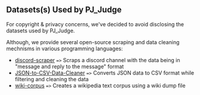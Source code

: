 ## Datasets(s) Used by PJ_Judge

For copyright & privacy concerns, we've decided to avoid disclosing the datasets used by PJ_Judge. 

Although, we provide several open-source scraping and data cleaning mechnisms in various programming languages:
- [discord-scraper](https://github.com/PJ-Duo/discord-scraper) `=>` Scraps a discord channel with the data being in "message and reply to the message" format
- [JSON-to-CSV-Data-Cleaner](https://github.com/PJ-Duo/JSON-to-CSV-Data-Cleaner) `=>` Converts JSON data to CSV format while filtering and cleaning the data
- [wiki-corpus](https://github.com/PJ-Duo/wiki-corpus) `=>` Creates a wikipedia text corpus using a wiki dump file
